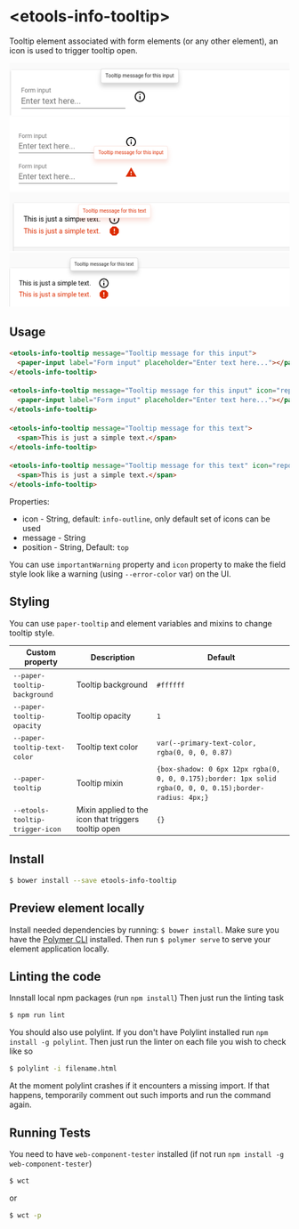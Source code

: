# \<etools-info-tooltip\>

Tooltip element associated with form elements (or any other element), 
an icon is used to trigger tooltip open.

![paper-input tooltip](screenshots/tooltip_for_paper_input.png)
![paper-input-tooltip important warning](screenshots/tooltip_important_warning_for_paper_input.png)
![text element important warning tooltip](screenshots/tooltip-important-warnin_text_elementg.png)
![text element tooltip](screenshots/tooltip_text_element.png)

## Usage
```html
<etools-info-tooltip message="Tooltip message for this input">
  <paper-input label="Form input" placeholder="Enter text here..."></paper-input>
</etools-info-tooltip>

<etools-info-tooltip message="Tooltip message for this input" icon="report-problem" important-warning>
  <paper-input label="Form input" placeholder="Enter text here..."></paper-input>
</etools-info-tooltip>

<etools-info-tooltip message="Tooltip message for this text">
  <span>This is just a simple text.</span>
</etools-info-tooltip>

<etools-info-tooltip message="Tooltip message for this text" icon="report" important-warning>
  <span>This is just a simple text.</span>
</etools-info-tooltip>
```

Properties:
* icon - String, default: `info-outline`, only default set of icons can be used
* message - String
* position - String, Default: `top`

You can use `importantWarning` property and `icon` property to make the field style look like a warning
(using `--error-color` var) on the UI.


## Styling

You can use `paper-tooltip` and element variables and mixins to change tooltip style.

Custom property | Description | Default
----------------|-------------|----------
`--paper-tooltip-background` | Tooltip background | `#ffffff`
`--paper-tooltip-opacity` | Tooltip opacity | `1`
`--paper-tooltip-text-color` | Tooltip text color | `var(--primary-text-color, rgba(0, 0, 0, 0.87)`
`--paper-tooltip` | Tooltip mixin | `{box-shadow: 0 6px 12px rgba(0, 0, 0, 0.175);border: 1px solid rgba(0, 0, 0, 0.15);border-radius: 4px;}`
`--etools-tooltip-trigger-icon` | Mixin applied to the icon that triggers tooltip open | `{}`


## Install
```bash
$ bower install --save etools-info-tooltip
```

## Preview element locally

Install needed dependencies by running: `$ bower install`.
Make sure you have the [Polymer CLI](https://www.npmjs.com/package/polymer-cli) installed. Then run `$ polymer serve` to serve your element application locally.

## Linting the code

Innstall local npm packages (run `npm install`)
Then just run the linting task

```bash
$ npm run lint
```
You should also use polylint. If you don't have Polylint installed run `npm install -g polylint`.
Then just run the linter on each file you wish to check like so

```bash
$ polylint -i filename.html
```
At the moment polylint crashes if it encounters a missing import. If that happens, temporarily comment out such imports and run the command again.

## Running Tests

You need to have `web-component-tester` installed (if not run `npm install -g web-component-tester`)
```bash
$ wct
```
or
```bash
$ wct -p
```
